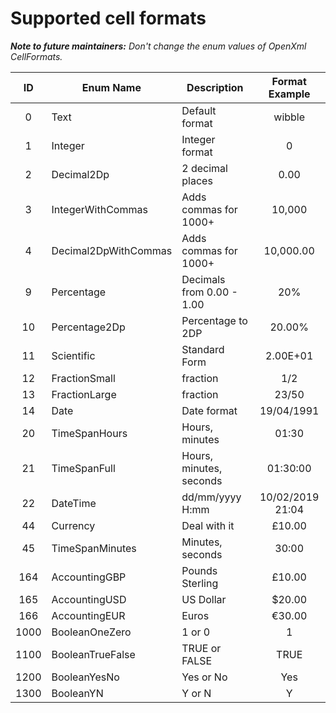 # Supported cell formats

_**Note to future maintainers:**
Don't change the enum values of OpenXml CellFormats._


| ID   | Enum Name            | Description               |  Format Example  |
|:----:| -------------------- | ------------------------- | :--------------: |
|  0   | Text                 | Default format            |     wibble       |
|  1   | Integer              | Integer format            |       0          |
|  2   | Decimal2Dp           | 2 decimal places          |      0.00        |
|  3   | IntegerWithCommas    | Adds commas for 1000+     |     10,000       |
|  4   | Decimal2DpWithCommas | Adds commas for 1000+     |     10,000.00    |
|  9   | Percentage           | Decimals from 0.00 - 1.00 |       20%        |
|  10  | Percentage2Dp        | Percentage to 2DP         |      20.00%      |
|  11  | Scientific           | Standard Form             |      2.00E+01    |
|  12  | FractionSmall        | fraction                  |       1/2        |
|  13  | FractionLarge        | fraction                  |      23/50       |
|  14  | Date                 | Date format               |    19/04/1991    |
|  20  | TimeSpanHours        | Hours, minutes            |      01:30       |
|  21  | TimeSpanFull         | Hours, minutes, seconds   |     01:30:00     |
|  22  | DateTime             | dd/mm/yyyy H:mm           | 10/02/2019 21:04 |
|  44  | Currency             | Deal with it              |      £10.00      |
|  45  | TimeSpanMinutes      | Minutes, seconds          |       30:00      |
|  164 | AccountingGBP        | Pounds Sterling           |      £10.00      |
|  165 | AccountingUSD        | US Dollar                 |      $20.00      |
|  166 | AccountingEUR        | Euros                     |      €30.00      |
| 1000 | BooleanOneZero       | 1 or 0                    |        1         |
| 1100 | BooleanTrueFalse     | TRUE or FALSE             |      TRUE        |
| 1200 | BooleanYesNo         | Yes or No                 |       Yes        |
| 1300 | BooleanYN            | Y or N                    |       Y          |
